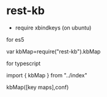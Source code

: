 # rest-kb

- require xbindkeys (on ubuntu)

for es5

var kbMap=require("rest-kb").kbMap



for typescript

import { kbMap } from "../index"


kbMap([key maps],conf) 



